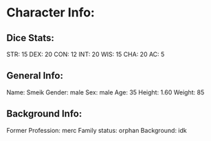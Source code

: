 # Character Info:

## Dice Stats:
STR: 15
DEX: 20
CON: 12
INT: 20
WIS: 15
CHA: 20
AC: 5

## General Info:
Name: Smeik
Gender: male
Sex: male
Age: 35
Height: 1.60
Weight: 85

## Background Info:
Former Profession: merc
Family status: orphan
Background: idk
